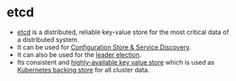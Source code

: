 # etcd
- [etcd](https://etcd.io/) is a distributed, reliable key-value store for the most critical data of a distributed system.
- It can be used for [Configuration Store & Service Discovery](https://etcd.io/docs/v3.3/learning/why/).
- It can also be used for the [leader election](../0_SystemGlossaries/Database/ReplicationAndDataConsistency.md).
- Its consistent and [highly-available key value store](../0_SystemGlossaries/Reliability/HighAvailability.md) which is used as [Kubernetes backing store](../6_ContainerOrchestrationServices/Kubernates.md) for all cluster data.